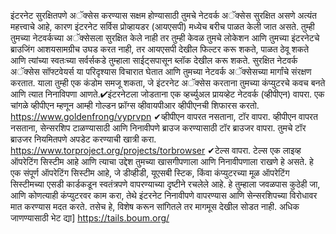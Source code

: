 
इंटरनेट सुरक्षितपणे अॅक्सेस करण्यास सक्षम होण्यासाठी तुमचे नेटवर्क अॅक्सेस सुरक्षित असणे अत्यंत महत्त्वाचे आहे, कारण इंटरनेट सर्विस प्रोव्हायडर (आयएसपी) मध्येच बरीच पाळत केली जात असते. तुम्ही तुमच्या नेटवर्कच्या अॅक्सेसला सुरक्षित केले नाही तर तुम्ही केवळ तुमचे लोकेशन आणि तुमच्या इंटरनेटचे ब्राउजिंग आशयसामग्रीच उघड करत नाही, तर आयएसपी देखील फिल्टर करू शकते, पाळत ठेवू शकते आणि त्यांच्या स्वतःच्या सर्वर्सकडे तुम्हाला साईट्सपासून ब्लॉक देखील करू शकते. सुरक्षित नेटवर्क अॅक्सेस सॉफ्टवेयर्स या परिदृश्यास विचारात घेतात आणि तुमच्या नेटवर्क अॅक्सेसच्या मार्गांचे संरक्षण करतात. याला तुम्ही एक कंडोम समजू शकता, जे इंटरनेट अॅक्सेस करताना तुमच्या कंप्युटरचे कवच बनते आणि त्यात निनाविपणा आणते.✔इंटरनेटला जोडताना एक व्हर्च्युअल प्रायव्हेट नेटवर्क (व्हीपीएन) वापरा. एक चांगळे व्हीपीएन म्हणून आम्ही गोल्डन फ्रॉग्स व्हीवायपीआर व्हीपीएनची शिफारस करतो. https://www.goldenfrong/vyprvpn  ✔व्हीपीएन वापरत नसताना, टॉर वापरा. व्हीपीएन वापरत नसताना, सेन्सरशिप टाळण्यासाठी आणि निनावीपणे ब्राउज करण्यासाठी टॉर ब्राउजर वापरा. तुमचे टॉर ब्राउजर नियमितपणे अपडेट करण्याची खात्री करा. https://www.torproject.org/projects/torbrowser ✔टेल्स वापरा. टेल्स एक लाइव्ह ऑपरेटिंग सिस्टीम आहे आणि त्याचा उद्देश तुमच्या खासगीपणाला आणि निनावीपणाला राखणे हे असते. हे एक संपूर्ण ऑपरेटिंग सिस्टीम आहे, जे डीव्हीडी, यूएसबी स्टिक, किंवा कंप्युटरच्या मूळ ऑपरेटिंग सिस्टीमच्या एसडी कार्डकडून स्वतंत्रपणे वापरण्याच्या दृष्टीने रचलेले आहे. हे तुम्हाला जवळपास कुठेही जा, आणि कोणत्याही कंप्युटरवर काम करा, तेथे इंटरनेट निनावीपणे वापरण्यास आणि सेन्सरशिपच्या विरोधावर मात करण्यास मदत करते. तसेच हे, विशेष करून सांगितले तर मागमूस देखील सोडत नाही. अधिक जाणण्यासाठी भेट द्या] https://tails.boum.org/